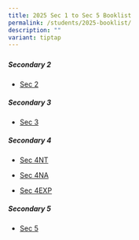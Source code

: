 ```yaml
---
title: 2025 Sec 1 to Sec 5 Booklist
permalink: /students/2025-booklist/
description: ""
variant: tiptap
---
```

<h5></h5>
<p></p>
<h5>Secondary 2</h5>
<ul data-tight="true" class="tight">
<li>
<p><a href="/files/Students/2026 BookList/S2.pdf" rel="noopener nofollow" target="_blank">Sec 2</a>
</p>
</li>
</ul>
<h5>Secondary 3</h5>
<ul data-tight="true" class="tight">
<li>
<p><a href="/files/Students/2026 BookList/S3.pdf" rel="noopener nofollow" target="_blank">Sec 3</a>
</p>
</li>
</ul>
<h5>Secondary 4</h5>
<ul data-tight="true" class="tight">
<li>
<p><a href="/files/Students/2026 BookList/S4__NT_.pdf" rel="noopener nofollow" target="_blank">Sec 4NT</a>
</p>
</li>
<li>
<p><a href="/files/Students/2026 BookList/S4__NA_.pdf" rel="noopener nofollow" target="_blank">Sec 4NA</a>
</p>
</li>
<li>
<p><a href="/files/Students/2026 BookList/S4__EXP_.pdf" rel="noopener nofollow" target="_blank">Sec 4EXP</a>
</p>
</li>
</ul>
<h5>Secondary 5</h5>
<ul data-tight="true" class="tight">
<li>
<p><a href="/files/Students/2026 BookList/S5__NA_.pdf" rel="noopener nofollow" target="_blank">Sec 5</a>
</p>
</li>
</ul>
<p></p>